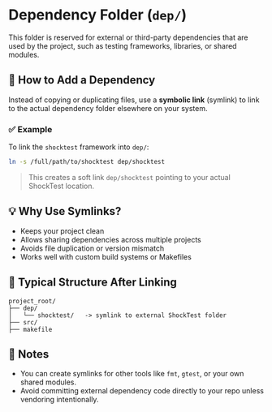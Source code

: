 # Dependency Folder (`dep/`)

This folder is reserved for external or third-party dependencies that are used by the project, such as testing frameworks, libraries, or shared modules.

## 🔗 How to Add a Dependency

Instead of copying or duplicating files, use a **symbolic link** (symlink) to link to the actual dependency folder elsewhere on your system.

### ✅ Example

To link the `shocktest` framework into `dep/`:

```bash
ln -s /full/path/to/shocktest dep/shocktest
```

> This creates a soft link `dep/shocktest` pointing to your actual ShockTest location.

## 💡 Why Use Symlinks?

- Keeps your project clean
- Allows sharing dependencies across multiple projects
- Avoids file duplication or version mismatch
- Works well with custom build systems or Makefiles

## 📁 Typical Structure After Linking

```
project_root/
├── dep/
│   └── shocktest/   -> symlink to external ShockTest folder
├── src/
├── makefile
```

## 📝 Notes

- You can create symlinks for other tools like `fmt`, `gtest`, or your own shared modules.
- Avoid committing external dependency code directly to your repo unless vendoring intentionally.
